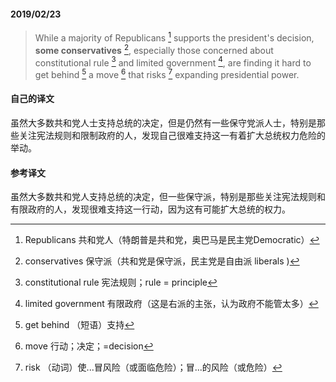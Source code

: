 #### 2019/02/23

> While a majority of Republicans [^1] supports the president's decision, **some conservatives** [^2], especially those concerned about constitutional rule [^3] and limited government [^4], are finding it hard to get behind [^5] a move [^6] that risks [^7] expanding presidential power.



#### 自己的译文

虽然大多数共和党人士支持总统的决定，但是仍然有一些保守党派人士，特别是那些关注宪法规则和限制政府的人，发现自己很难支持这一有着扩大总统权力危险的举动。



#### 参考译文

虽然大多数共和党人支持总统的决定，但一些保守派，特别是那些关注宪法规则和有限政府的人，发现很难支持这一行动，因为这有可能扩大总统的权力。



[^1]: Republicans 共和党人（特朗普是共和党，奥巴马是民主党Democratic）
[^2]: conservatives 保守派（共和党是保守派，民主党是自由派 liberals )
[^3]: constitutional rule 宪法规则；rule = principle
[^4]: limited government 有限政府（这是右派的主张，认为政府不能管太多）
[^5]: get behind （短语）支持
[^6]: move 行动；决定；=decision
[^7]: risk （动词）使...冒风险（或面临危险）；冒...的风险（或危险）